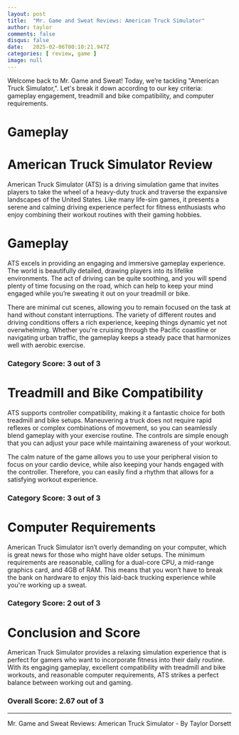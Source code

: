 ```yaml
---
layout: post
title:  "Mr. Game and Sweat Reviews: American Truck Simulator"
author: taylor
comments: false
disqus: false
date:   2025-02-06T00:10:21.947Z
categories: [ review, game ]
image: null
---
```


Welcome back to Mr. Game and Sweat! Today, we’re tackling "American Truck Simulator,". Let's break it down according to our key criteria: gameplay engagement, treadmill and bike compatibility, and computer requirements.

# Gameplay

# American Truck Simulator Review

American Truck Simulator (ATS) is a driving simulation game that invites players to take the wheel of a heavy-duty truck and traverse the expansive landscapes of the United States. Like many life-sim games, it presents a serene and calming driving experience perfect for fitness enthusiasts who enjoy combining their workout routines with their gaming hobbies.

# Gameplay

ATS excels in providing an engaging and immersive gameplay experience. The world is beautifully detailed, drawing players into its lifelike environments. The act of driving can be quite soothing, and you will spend plenty of time focusing on the road, which can help to keep your mind engaged while you’re sweating it out on your treadmill or bike. 

There are minimal cut scenes, allowing you to remain focused on the task at hand without constant interruptions. The variety of different routes and driving conditions offers a rich experience, keeping things dynamic yet not overwhelming. Whether you're cruising through the Pacific coastline or navigating urban traffic, the gameplay keeps a steady pace that harmonizes well with aerobic exercise.

### Category Score: 3 out of 3

# Treadmill and Bike Compatibility

ATS supports controller compatibility, making it a fantastic choice for both treadmill and bike setups. Maneuvering a truck does not require rapid reflexes or complex combinations of movement, so you can seamlessly blend gameplay with your exercise routine. The controls are simple enough that you can adjust your pace while maintaining awareness of your workout. 

The calm nature of the game allows you to use your peripheral vision to focus on your cardio device, while also keeping your hands engaged with the controller. Therefore, you can easily find a rhythm that allows for a satisfying workout experience.

### Category Score: 3 out of 3

# Computer Requirements

American Truck Simulator isn’t overly demanding on your computer, which is great news for those who might have older setups. The minimum requirements are reasonable, calling for a dual-core CPU, a mid-range graphics card, and 4GB of RAM. This means that you won’t have to break the bank on hardware to enjoy this laid-back trucking experience while you're working up a sweat. 

### Category Score: 2 out of 3

# Conclusion and Score

American Truck Simulator provides a relaxing simulation experience that is perfect for gamers who want to incorporate fitness into their daily routine. With its engaging gameplay, excellent compatibility with treadmill and bike workouts, and reasonable computer requirements, ATS strikes a perfect balance between working out and gaming. 

### Overall Score: 2.67 out of 3

---

Mr. Game and Sweat Reviews: American Truck Simulator - By Taylor Dorsett
